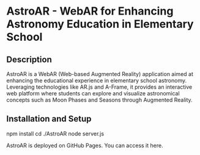 # AstroAR - WebAR for Enhancing Astronomy Education in Elementary School

## Description

AstroAR is a WebAR (Web-based Augmented Reality) application aimed at enhancing the educational experience in elementary school astronomy. Leveraging technologies like AR.js and A-Frame, it provides an interactive web platform where students can explore and visualize astronomical concepts such as Moon Phases and Seasons through Augmented Reality.

## Installation and Setup

npm install
cd ./AstroAR
node server.js

AstroAR is deployed on GitHub Pages. You can access it here.
